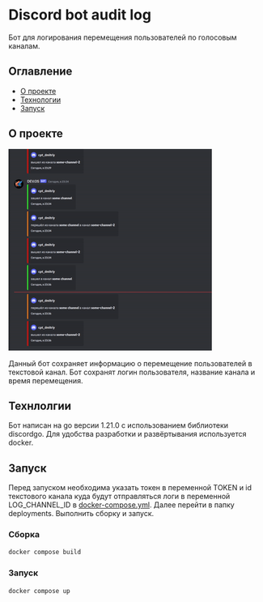 # Discord bot audit log
Бот для логирования перемещения пользователей по голосовым каналам.

## Оглавление
- [О проекте](#about-project)
- [Технологии](#technologies)
- [Запуск](#setup)


## <a id="about-project">О проекте</a>
![Пример работы](./assets/example.gif)

Данный бот сохраняет информацию о перемещение пользователей в текстовой канал. Бот сохранят логин пользователя, название канала и время перемещения.

##  <a id="technologies">Технлолгии</a>

 Бот написан на go версии 1.21.0 с использованием библиотеки discordgo. Для удобства разработки и развёртывания используется docker.

 ## <a id="technologies">Запуск</a>
 
Перед запуском необходима указать токен в переменной TOKEN и id текстового канала куда будут отправляться логи в переменной LOG_CHANNEL_ID в [docker-compose.yml](./deployments/docker-compose.yml). Далее перейти в папку deployments. Выполнить сборку и запуск.

 ### Cборка
 ```bash
docker compose build
```

 ###  Запуск
 ```bash
docker compose up
```
